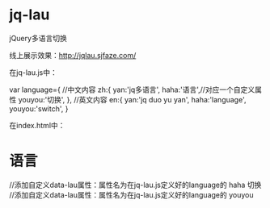 # jq-lau
jQuery多语言切换

线上展示效果：http://jqlau.sjfaze.com/

在jq-lau.js中：


var language={
//中文内容
	zh:{
		yan:'jq多语言', 
		haha:'语言',//对应一个自定义属性
		youyou:'切换',
	},
  //英文内容
	en:{
		yan:'jq duo yu yan',
		haha:'language',
		youyou:'switch',
	}
  
  在index.html中：     
  
  <h1 data-lau="haha">语言</h1>  //添加自定义data-lau属性：属性名为在jq-lau.js定义好的language的 haha
<span data-lau='youyou'>切换</span>  //添加自定义data-lau属性：属性名为在jq-lau.js定义好的language的 youyou

